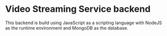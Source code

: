 # Video Streaming Service backend

This backend is build using JavaScript as a scripting language with NodeJS as the runtime environment and MongoDB as the database.
